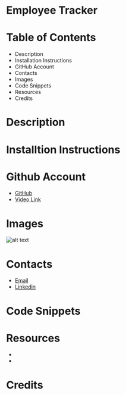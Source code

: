 # Employee Tracker

# Table of Contents
- Description
- Installation Instructions
- GitHub Account
- Contacts
- Images
- Code Snippets
- Resources
- Credits


# Description


# Installtion Instructions

# Github Account
- [GitHub](https://github.com/ashrean)
- [Video Link]()

# Images
![alt text]()

# Contacts
- [Email](sese.ashrean@gmail.com)
- [Linkedin](https://www.linkedin.com/in/ashleyrean/)

# Code Snippets


# Resources
- []()
- []()

# Credits
